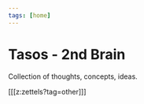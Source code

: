 ```yaml
---
tags: [home]
---
```


# Tasos - 2nd Brain

Collection of thoughts, concepts, ideas.

[[[z:zettels?tag=other]]]
